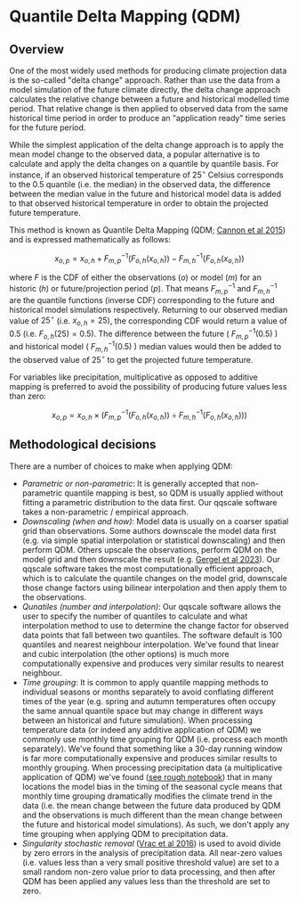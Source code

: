 # Quantile Delta Mapping (QDM)

## Overview

One of the most widely used methods for producing climate projection data is the so-called "delta change" approach.
Rather than use the data from a model simulation of the future climate directly,
the delta change approach calculates the relative change between a future and historical modelled time period.
That relative change is then applied to observed data from the same historical time period
in order to produce an "application ready" time series for the future period.

While the simplest application of the delta change approach is to apply the mean model change to the observed data,
a popular alternative is to calculate and apply the delta changes on a quantile by quantile basis.
For instance, if an observed historical temperature of $25^{\circ}$ Celsius corresponds to the 0.5 quantile (i.e. the median) in the observed data,
the difference between the median value in the future and historical model data
is added to that observed historical temperature in order to obtain the projected future temperature.

This method is known as Quantile Delta Mapping (QDM; [Cannon et al 2015](https://doi.org/10.1175/JCLI-D-14-00754.1))
and is expressed mathematically as follows:

$$x_{o,p} = x_{o,h} + F_{m,p}^{-1}(F_{o,h}(x_{o,h})) - F_{m,h}^{-1}(F_{o,h}(x_{o,h}))$$

where $F$ is the CDF of either the observations ($o$) or model ($m$) for an historic ($h$) or future/projection period ($p$).
That means $F_{m,p}^{-1}$ and $F_{m,h}^{-1}$ are the quantile functions (inverse CDF)
corresponding to the future and historical model simulations respectively.
Returning to our observed median value of $25^{\circ}$ (i.e. $x_{o,h} = 25$),
the corresponding CDF would return a value of 0.5 (i.e. $F_{o,h}(25) = 0.5$).
The difference between the future ( $F_{m,p}^{-1}(0.5)$ ) and historical model ( $F_{m,h}^{-1}(0.5)$ )
median values would then be added to the observed value of $25^{\circ}$ to get the projected future temperature.

For variables like precipitation, multiplicative as opposed to additive mapping is preferred
to avoid the possibility of producing future values less than zero:

$$x_{o,p} = x_{o,h} \times (F_{m,p}^{-1}(F_{o,h}(x_{o,h})) \div F_{m,h}^{-1}(F_{o,h}(x_{o,h})))$$


## Methodological decisions

There are a number of choices to make when applying QDM: 
- *Parametric or non-parametric*:
  It is generally accepted that non-parametric quantile mapping is best,
  so QDM is usually applied without fitting a parametric distribution to the data first.
  Our qqscale software takes a non-parametric / empirical approach.
- *Downscaling (when and how)*:
  Model data is usually on a coarser spatial grid than observations.
  Some authors downscale the model data first (e.g. via simple spatial interpolation or statistical downscaling)
  and then perform QDM.
  Others upscale the observations, perform QDM on the model grid and then downscale the result
  (e.g. [Gergel et al 2023](https://doi.org/10.5194/egusphere-2022-1513)).
  Our qqscale software takes the most computationally efficient approach,
  which is to calculate the quantile changes on the model grid,
  downscale those change factors using bilinear interpolation
  and then apply them to the observations.
- *Qunatiles (number and interpolation)*:
  Our qqscale software allows the user to specify
  the number of quantiles to calculate and
  what interpolation method to use to determine the change factor
  for observed data points that fall between two quantiles.
  The software default is 100 quantiles and nearest neighbour interpolation.
  We've found that linear and cubic interpolation (the other options)
  is much more computationally expensive and produces very similar results to nearest neighbour.
- *Time grouping*:
  It is common to apply quantile mapping methods to individual seasons or months separately
  to avoid conflating different times of the year
  (e.g. spring and autumn temperatures often occupy the same annual quantile space
  but may change in different ways between an historical and future simulation).
  When processing temperature data (or indeed any additive application of QDM)
  we commonly use monthly time grouping for QDM (i.e. process each month separately).
  We've found that something like a 30-day running window is far more computationally expensive
  and produces similar results to monthly grouping.
  When processing precipitation data (a multiplicative application of QDM)
  we've found ([see rough notebook](https://github.com/climate-innovation-hub/qq-workflows/blob/main/cih_paper/seasonal_cycle.ipynb))
  that in many locations the model bias in the timing of the seasonal cycle
  means that monthly time grouping dramatically modifies the climate trend in the data
  (i.e. the mean change between the future data produced by QDM and the observations
  is much different than the mean change between the future and historical model simulations).
  As such, we don't apply any time grouping when applying QDM to precipitation data.
- *Singularity stochastic removal* ([Vrac et al 2016](https://doi.org/10.1002/2015JD024511))
  is used to avoid divide by zero errors in the analysis of precipitation data.
  All near-zero values (i.e. values less than a very small positive threshold value)
  are set to a small random non-zero value prior to data processing,
  and then after QDM has been applied
  any values less than the threshold are set to zero.
   

